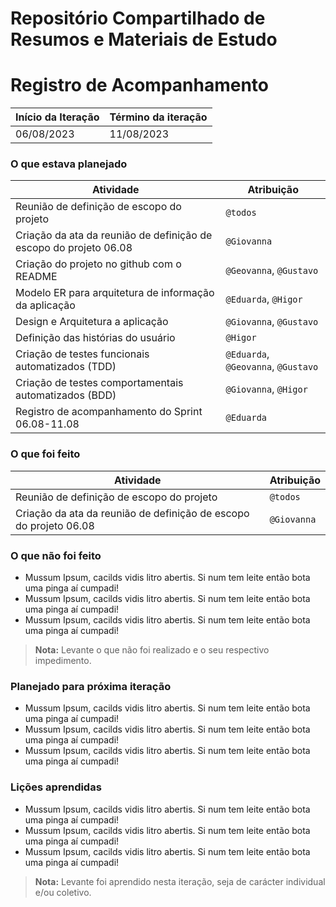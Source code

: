# Repositório Compartilhado de Resumos e Materiais de Estudo

# Registro de Acompanhamento

Início da Iteração | Término da iteração
------------ | -------------
06/08/2023 | 11/08/2023


### O que estava planejado
| Atividade | Atribuição |
| --- | --- |
| Reunião de definição de escopo do projeto | `@todos` |
| Criação da ata da reunião de definição de escopo do projeto 06.08 | `@Giovanna` |
| Criação do projeto no github com o README | `@Geovanna`, `@Gustavo` |
| Modelo ER para arquitetura de informação da aplicação | `@Eduarda`, `@Higor` |
| Design e Arquitetura a aplicação | `@Giovanna`, `@Gustavo` |
| Definição das histórias do usuário | `@Higor` |
| Criação de testes funcionais automatizados (TDD) | `@Eduarda`, `@Geovanna`, `@Gustavo` |
| Criação de testes comportamentais automatizados (BDD) | `@Giovanna`, `@Higor` |
| Registro de acompanhamento do Sprint 06.08-11.08 | `@Eduarda` |

### O que foi feito
| Atividade | Atribuição |
| --- | --- |
| Reunião de definição de escopo do projeto | `@todos` |
| Criação da ata da reunião de definição de escopo do projeto 06.08 | `@Giovanna` |

### O que não foi feito
* Mussum Ipsum, cacilds vidis litro abertis. Si num tem leite então bota uma pinga aí cumpadi!
* Mussum Ipsum, cacilds vidis litro abertis. Si num tem leite então bota uma pinga aí cumpadi!
* Mussum Ipsum, cacilds vidis litro abertis. Si num tem leite então bota uma pinga aí cumpadi!
> **Nota:** Levante o que não foi realizado e o seu respectivo impedimento.

### Planejado para próxima iteração
* Mussum Ipsum, cacilds vidis litro abertis. Si num tem leite então bota uma pinga aí cumpadi!
* Mussum Ipsum, cacilds vidis litro abertis. Si num tem leite então bota uma pinga aí cumpadi!
* Mussum Ipsum, cacilds vidis litro abertis. Si num tem leite então bota uma pinga aí cumpadi! 

### Lições aprendidas
* Mussum Ipsum, cacilds vidis litro abertis. Si num tem leite então bota uma pinga aí cumpadi!
* Mussum Ipsum, cacilds vidis litro abertis. Si num tem leite então bota uma pinga aí cumpadi!
* Mussum Ipsum, cacilds vidis litro abertis. Si num tem leite então bota uma pinga aí cumpadi!
> **Nota:** Levante foi aprendido nesta iteração, seja de carácter individual e/ou coletivo.